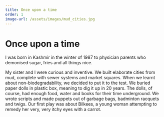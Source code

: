 ```yaml
---
title: Once upon a time
order: 1
image-url: /assets/images/mud_cities.jpg
---
```


# Once upon a time

I was born in Kashmir in the winter of 1987 to physician parents who demonised sugar, fries and all things nice.

My sister and I were curious and inventive. We built elaborate cities from mud, complete with sewer systems and market squares. When we learnt about non-biodegradability, we decided to put it to the test. We buried paper dolls in plastic box, meaning to dig it up in 20 years. The dolls, of course, had enough food, water and books for their time underground. We wrote scripts and made puppets out of garbage bags, badminton racquets and twigs. Our first play was about Bilkees, a young woman attempting to remedy her very, very itchy eyes with a carrot.
